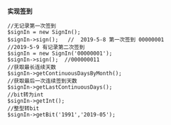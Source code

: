 **实现签到**

    //无记录第一次签到
    $signIn = new SignIn();
    $signIn->sign();   //  2019-5-8 第一次签到 00000001
    //2019-5-9 有记录第二次签到
    $signIn = new SignIn('00000001');
    $signIn->sign();  //000000011
    //获取最长连续天数
    $signIn->getContinuousDaysByMonth();    
    //获取最后一次连续签到天数
    $signIn->getLastContinuousDays();
    //bit转为int
    $signIn->getInt();
    //整型转bit
    $signIn->getBit('1991','2019-05');
